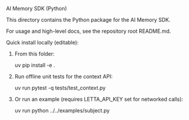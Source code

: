 AI Memory SDK (Python)

This directory contains the Python package for the AI Memory SDK.

For usage and high-level docs, see the repository root README.md.

Quick install locally (editable):

1. From this folder:

   uv pip install -e .

2. Run offline unit tests for the context API:

   uv run pytest -q tests/test_context.py

3. Or run an example (requires LETTA_API_KEY set for networked calls):

   uv run python ../../examples/subject.py
